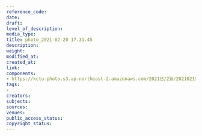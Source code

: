 ```yaml
---
reference_code: 
date: 
draft: 
level_of_description: 
media_type: 
title: photo_2021-02-20 17.31.45
description: 
weight: 
modified_at: 
created_at: 
link: 
components:
- https://kctu-photo.s3.ap-northeast-2.amazonaws.com/2021년/2월/20210219_백기완+선생+발인.영결식.하관/백승호/photo_2021-02-20+17.31.45.jpeg
tags:
- 
creators: 
subjects: 
sources: 
venues: 
public_access_status: 
copyright_status: 
---
```

